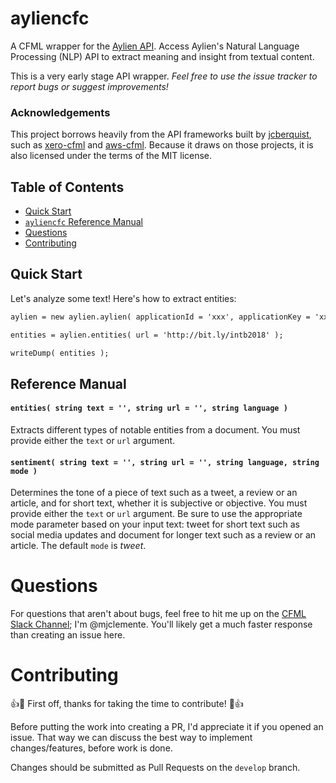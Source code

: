# ayliencfc
A CFML wrapper for the [Aylien API](http://docs.aylien.com/textapi/#getting-started).
Access Aylien's Natural Language Processing (NLP) API to extract meaning and insight from textual content.

This is a very early stage API wrapper. *Feel free to use the issue tracker to report bugs or suggest improvements!*

### Acknowledgements

This project borrows heavily from the API frameworks built by [jcberquist](https://github.com/jcberquist), such as [xero-cfml](https://github.com/jcberquist/xero-cfml) and [aws-cfml](https://github.com/jcberquist/aws-cfml). Because it draws on those projects, it is also licensed under the terms of the MIT license.

## Table of Contents

- [Quick Start](#quick-start)
- [`ayliencfc` Reference Manual](#reference-manual)
- [Questions](#questions)
- [Contributing](#contributing)

## Quick Start
Let's analyze some text! Here's how to extract entities:

```cfc
aylien = new aylien.aylien( applicationId = 'xxx', applicationKey = 'xxx' );

entities = aylien.entities( url = 'http://bit.ly/intb2018' );

writeDump( entities );
```

## Reference Manual

#### `entities( string text = '', string url = '', string language )`
Extracts different types of notable entities from a document. You must provide either the `text` or `url` argument.

#### `sentiment( string text = '', string url = '', string language, string mode )`
Determines the tone of a piece of text such as a tweet, a review or an article, and for short text, whether it is subjective or objective. You must provide either the `text` or `url` argument. Be sure to use the appropriate mode parameter based on your input text: tweet for short text such as social media updates and document for longer text such as a review or an article. The default `mode` is _tweet_.

# Questions
For questions that aren't about bugs, feel free to hit me up on the [CFML Slack Channel](http://cfml-slack.herokuapp.com); I'm @mjclemente. You'll likely get a much faster response than creating an issue here.

# Contributing
:+1::tada: First off, thanks for taking the time to contribute! :tada::+1:

Before putting the work into creating a PR, I'd appreciate it if you opened an issue. That way we can discuss the best way to implement changes/features, before work is done.

Changes should be submitted as Pull Requests on the `develop` branch.
